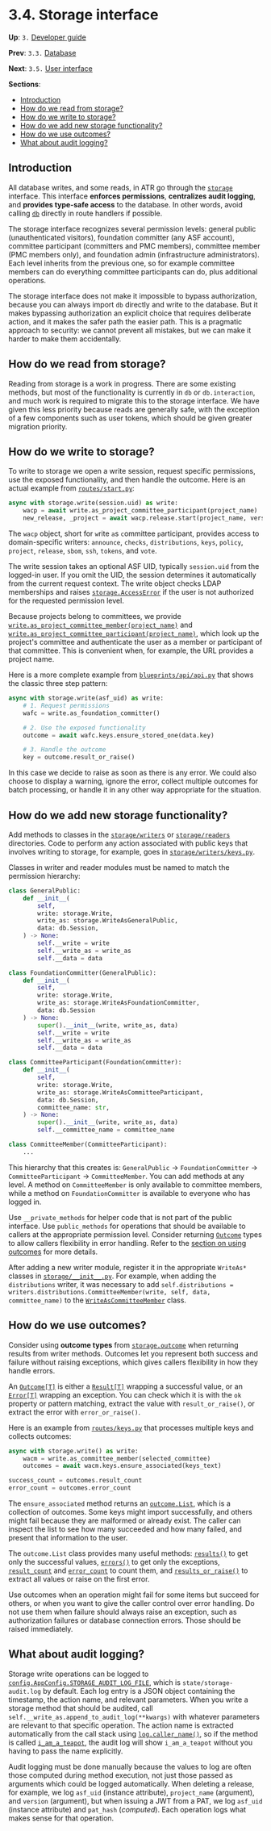 # 3.4. Storage interface

**Up**: `3.` [Developer guide](developer-guide)

**Prev**: `3.3.` [Database](database)

**Next**: `3.5.` [User interface](user-interface)

**Sections**:

* [Introduction](#introduction)
* [How do we read from storage?](#how-do-we-read-from-storage)
* [How do we write to storage?](#how-do-we-write-to-storage)
* [How do we add new storage functionality?](#how-do-we-add-new-storage-functionality)
* [How do we use outcomes?](#how-do-we-use-outcomes)
* [What about audit logging?](#what-about-audit-logging)

## Introduction

All database writes, and some reads, in ATR go through the [`storage`](/ref/atr/storage/__init__.py) interface. This interface **enforces permissions**, **centralizes audit logging**, and **provides type-safe access** to the database. In other words, avoid calling [`db`](/ref/atr/db/__init__.py) directly in route handlers if possible.

The storage interface recognizes several permission levels: general public (unauthenticated visitors), foundation committer (any ASF account), committee participant (committers and PMC members), committee member (PMC members only), and foundation admin (infrastructure administrators). Each level inherits from the previous one, so for example committee members can do everything committee participants can do, plus additional operations.

The storage interface does not make it impossible to bypass authorization, because you can always import `db` directly and write to the database. But it makes bypassing authorization an explicit choice that requires deliberate action, and it makes the safer path the easier path. This is a pragmatic approach to security: we cannot prevent all mistakes, but we can make it harder to make them accidentally.

## How do we read from storage?

Reading from storage is a work in progress. There are some existing methods, but most of the functionality is currently in `db` or `db.interaction`, and much work is required to migrate this to the storage interface. We have given this less priority because reads are generally safe, with the exception of a few components such as user tokens, which should be given greater migration priority.

## How do we write to storage?

To write to storage we open a write session, request specific permissions, use the exposed functionality, and then handle the outcome. Here is an actual example from [`routes/start.py`](/ref/atr/routes/start.py):

```python
async with storage.write(session.uid) as write:
    wacp = await write.as_project_committee_participant(project_name)
    new_release, _project = await wacp.release.start(project_name, version)
```

The `wacp` object, short for `w`rite `a`s `c`ommittee `p`articipant, provides access to domain-specific writers: `announce`, `checks`, `distributions`, `keys`, `policy`, `project`, `release`, `sbom`, `ssh`, `tokens`, and `vote`.

The write session takes an optional ASF UID, typically `session.uid` from the logged-in user. If you omit the UID, the session determines it automatically from the current request context. The write object checks LDAP memberships and raises [`storage.AccessError`](/ref/atr/storage/__init__.py:AccessError) if the user is not authorized for the requested permission level.

Because projects belong to committees, we provide [`write.as_project_committee_member(project_name)`](/ref/atr/storage/__init__.py:as_project_committee_member) and [`write.as_project_committee_participant(project_name)`](/ref/atr/storage/__init__.py:as_project_committee_participant), which look up the project's committee and authenticate the user as a member or participant of that committee. This is convenient when, for example, the URL provides a project name.

Here is a more complete example from [`blueprints/api/api.py`](/ref/atr/blueprints/api/api.py) that shows the classic three step pattern:

```python
async with storage.write(asf_uid) as write:
    # 1. Request permissions
    wafc = write.as_foundation_committer()

    # 2. Use the exposed functionality
    outcome = await wafc.keys.ensure_stored_one(data.key)

    # 3. Handle the outcome
    key = outcome.result_or_raise()
```

In this case we decide to raise as soon as there is any error. We could also choose to display a warning, ignore the error, collect multiple outcomes for batch processing, or handle it in any other way appropriate for the situation.

## How do we add new storage functionality?

Add methods to classes in the [`storage/writers`](/ref/atr/storage/writers/) or [`storage/readers`](/ref/atr/storage/readers/) directories. Code to perform any action associated with public keys that involves writing to storage, for example, goes in [`storage/writers/keys.py`](/ref/atr/storage/writers/keys.py).

Classes in writer and reader modules must be named to match the permission hierarchy:

```python
class GeneralPublic:
    def __init__(
        self,
        write: storage.Write,
        write_as: storage.WriteAsGeneralPublic,
        data: db.Session,
    ) -> None:
        self.__write = write
        self.__write_as = write_as
        self.__data = data

class FoundationCommitter(GeneralPublic):
    def __init__(
        self,
        write: storage.Write,
        write_as: storage.WriteAsFoundationCommitter,
        data: db.Session
    ) -> None:
        super().__init__(write, write_as, data)
        self.__write = write
        self.__write_as = write_as
        self.__data = data

class CommitteeParticipant(FoundationCommitter):
    def __init__(
        self,
        write: storage.Write,
        write_as: storage.WriteAsCommitteeParticipant,
        data: db.Session,
        committee_name: str,
    ) -> None:
        super().__init__(write, write_as, data)
        self.__committee_name = committee_name

class CommitteeMember(CommitteeParticipant):
    ...
```

This hierarchy that this creates is: `GeneralPublic` → `FoundationCommitter` → `CommitteeParticipant` → `CommitteeMember`. You can add methods at any level. A method on `CommitteeMember` is only available to committee members, while a method on `FoundationCommitter` is available to everyone who has logged in.

Use `__private_methods` for helper code that is not part of the public interface. Use `public_methods` for operations that should be available to callers at the appropriate permission level. Consider returning [`Outcome`](/ref/atr/storage/outcome.py:Outcome) types to allow callers flexibility in error handling. Refer to the [section on using outcomes](#how-do-we-use-outcomes) for more details.

After adding a new writer module, register it in the appropriate `WriteAs*` classes in [`storage/__init__.py`](/ref/atr/storage/__init__.py). For example, when adding the `distributions` writer, it was necessary to add `self.distributions = writers.distributions.CommitteeMember(write, self, data, committee_name)` to the [`WriteAsCommitteeMember`](/ref/atr/storage/__init__.py:WriteAsCommitteeMember) class.

## How do we use outcomes?

Consider using **outcome types** from [`storage.outcome`](/ref/atr/storage/outcome.py) when returning results from writer methods. Outcomes let you represent both success and failure without raising exceptions, which gives callers flexibility in how they handle errors.

An [`Outcome[T]`](/ref/atr/storage/outcome.py:Outcome) is either a [`Result[T]`](/ref/atr/storage/outcome.py:Result) wrapping a successful value, or an [`Error[T]`](/ref/atr/storage/outcome.py:Error) wrapping an exception. You can check which it is with the `ok` property or pattern matching, extract the value with `result_or_raise()`, or extract the error with `error_or_raise()`.

Here is an example from [`routes/keys.py`](/ref/atr/routes/keys.py) that processes multiple keys and collects outcomes:

```python
async with storage.write() as write:
    wacm = write.as_committee_member(selected_committee)
    outcomes = await wacm.keys.ensure_associated(keys_text)

success_count = outcomes.result_count
error_count = outcomes.error_count
```

The `ensure_associated` method returns an [`outcome.List`](/ref/atr/storage/outcome.py:List), which is a collection of outcomes. Some keys might import successfully, and others might fail because they are malformed or already exist. The caller can inspect the list to see how many succeeded and how many failed, and present that information to the user.

The `outcome.List` class provides many useful methods: [`results()`](/ref/atr/storage/outcome.py:results) to get only the successful values, [`errors()`](/ref/atr/storage/outcome.py:errors) to get only the exceptions, [`result_count`](/ref/atr/storage/outcome.py:result_count) and [`error_count`](/ref/atr/storage/outcome.py:error_count) to count them, and [`results_or_raise()`](/ref/atr/storage/outcome.py:results_or_raise) to extract all values or raise on the first error.

Use outcomes when an operation might fail for some items but succeed for others, or when you want to give the caller control over error handling. Do not use them when failure should always raise an exception, such as authorization failures or database connection errors. Those should be raised immediately.

## What about audit logging?

Storage write operations can be logged to [`config.AppConfig.STORAGE_AUDIT_LOG_FILE`](/ref/atr/config.py:STORAGE_AUDIT_LOG_FILE), which is `state/storage-audit.log` by default. Each log entry is a JSON object containing the timestamp, the action name, and relevant parameters. When you write a storage method that should be audited, call `self.__write_as.append_to_audit_log(**kwargs)` with whatever parameters are relevant to that specific operation. The action name is extracted automatically from the call stack using [`log.caller_name()`](/ref/atr/log.py:caller_name), so if the method is called [`i_am_a_teapot`](https://datatracker.ietf.org/doc/html/rfc2324), the audit log will show `i_am_a_teapot` without you having to pass the name explicitly.

Audit logging must be done manually because the values to log are often those computed during method execution, not just those passed as arguments which could be logged automatically. When deleting a release, for example, we log `asf_uid` (instance attribute), `project_name` (argument), and `version` (argument), but when issuing a JWT from a PAT, we log `asf_uid` (instance attribute) and `pat_hash` (_computed_). Each operation logs what makes sense for that operation.
